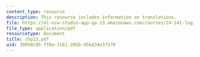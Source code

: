 ```yaml
---
content_type: resource
description: This resource includes information on translations.
file: https://ol-ocw-studio-app-qa.s3.amazonaws.com/courses/24-241-logic-i-fall-2005/30058c95ff0a3161205bd5bd34e37570_chp13.pdf
file_type: application/pdf
resourcetype: Document
title: chp13.pdf
uid: 30058c95-ff0a-3161-205b-d5bd34e37570
---
```

